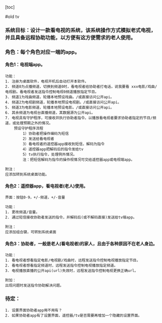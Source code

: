 [toc]

#old tv

### 系统目标：设计一款看电视的系统，该系统操作方式模拟老式电视，并且具备远程协助功能，以方便有这方便需求的老人使用。

### 角色：每个角色对应一端的app。

#### 角色1：电视端app。
    
    功能：
    1. 注册为桌面软件，电视开机后自动打开本软件。
    2. 频道0为点播频道，切换到频道0时，看电视者给协助者打电话，说我要看 xxx电影/戏曲/电视剧。看电视者发送指令控制电视0频道播放指定节目。
    3. 频道1为戏曲频道，轮播本地预设戏曲。/或直接访问公开api。
    4. 频道2为电视剧频道，轮播本地预设电视剧。/或直接访问公开api。
    5. 频道3为电影频道，轮播本地预设电影。/或直接访问公开api。
    6. 其余频道为电视台直播频道，其数据源为公开api。
    7. 电视具有守护程序，可接收并执行协助者指令，以播放看电视者要求协助者指定的节目/频道，或处理预期之外的情况。
        预设守护程序流程
            1）协助者把操作编码为短信
            2）发送给看电视者
            3）看电视者的遥控器app接收到短信，解码为指令
            4）遥控器app把解码后的指令发给tv
            5）tv执行指令，处理例外情况。
            注：把短信解码为指令的操作视情况可交给遥控器app或电视端app。
            
    附注：
    应添加转到系统桌面功能。
    
#### 角色2：遥控器app，看电视者(老人)使用。
    
    界面：按钮0-9，+/-频道，+/-音量
    
    功能：
    1. 更改频道/音量。
    2. 通过短信接收协助者发送的指令，并解码后(或不解码直接)发送给tv端app。
    
    附注：
    应添加组合键，可转到系统桌面
    
#### 角色3：协助者，一般是老人(看电视者)的家人，且由于各种原因不在老人身边。
    
    功能：
    1. 看电视者想看指定电影/电视剧/戏曲时，远程发送指令控制电视播放指定节目。
    2. 看电视者想看指定频道时，远程发送指令控制电视播放指定频道。
    3. 电视播放直播的公开api(url)失效时，远程发送指令控制电视更换正确url。
    
    附加：
    出现问题时发送指令协助解决问题。
    
### 待定：
    
    1. 设置界面协助者app用不用有？
    2. 如果协助者app有了设置界面，遥控器/tv是否需要再增加一个隐藏的设置界面。